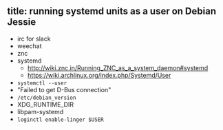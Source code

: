 title: running systemd units as a user on Debian Jessie
---

- irc for slack
- weechat
- znc
- systemd
  - http://wiki.znc.in/Running_ZNC_as_a_system_daemon#systemd
  - https://wiki.archlinux.org/index.php/Systemd/User
- `systemctl --user`
- "Failed to get D-Bus connection"
- `/etc/debian_version`
- XDG_RUNTIME_DIR
- libpam-systemd
- `loginctl enable-linger $USER`
